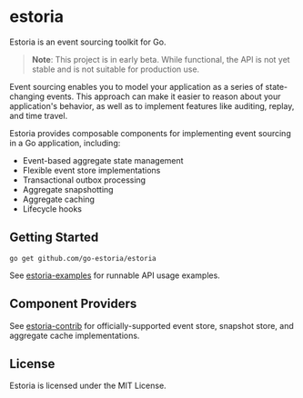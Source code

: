 # estoria

Estoria is an event sourcing toolkit for Go.

>**Note**: This project is in early beta. While functional, the API is not yet stable and is not suitable for production use.

Event sourcing enables you to model your application as a series of state-changing events. This approach can make it easier to reason about your application's behavior, as well as to implement features like auditing, replay, and time travel.

Estoria provides composable components for implementing event sourcing in a Go application, including:

- Event-based aggregate state management
- Flexible event store implementations
- Transactional outbox processing
- Aggregate snapshotting
- Aggregate caching
- Lifecycle hooks

## Getting Started

```shell
go get github.com/go-estoria/estoria
```

See [estoria-examples](https://github.com/go-estoria/estoria-examples) for runnable API usage examples.

## Component Providers

See [estoria-contrib](https://github.com/go-estoria/estoria-contrib) for officially-supported event store, snapshot store, and aggregate cache implementations.

## License

Estoria is licensed under the MIT License.

